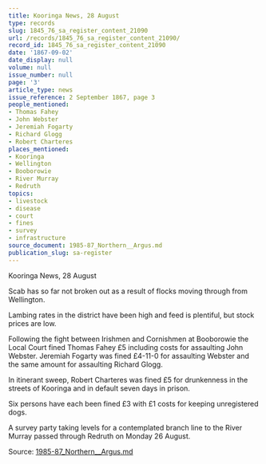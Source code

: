 ```yaml
---
title: Kooringa News, 28 August
type: records
slug: 1845_76_sa_register_content_21090
url: /records/1845_76_sa_register_content_21090/
record_id: 1845_76_sa_register_content_21090
date: '1867-09-02'
date_display: null
volume: null
issue_number: null
page: '3'
article_type: news
issue_reference: 2 September 1867, page 3
people_mentioned:
- Thomas Fahey
- John Webster
- Jeremiah Fogarty
- Richard Glogg
- Robert Charteres
places_mentioned:
- Kooringa
- Wellington
- Booborowie
- River Murray
- Redruth
topics:
- livestock
- disease
- court
- fines
- survey
- infrastructure
source_document: 1985-87_Northern__Argus.md
publication_slug: sa-register
---
```


Kooringa News, 28 August

Scab has so far not broken out as a result of flocks moving through from Wellington.

Lambing rates in the district have been high and feed is plentiful, but stock prices are low.

Following the fight between Irishmen and Cornishmen at Booborowie the Local Court fined Thomas Fahey £5 including costs for assaulting John Webster.  Jeremiah Fogarty was fined £4-11-0 for assaulting Webster and the same amount for assaulting Richard Glogg.

In itinerant sweep, Robert Charteres was fined £5 for drunkenness in the streets of Kooringa and in default seven days in prison.

Six persons have each been fined £3 with £1 costs for keeping unregistered dogs.

A survey party taking levels for a contemplated branch line to the River Murray passed through Redruth on Monday 26 August.

Source: [1985-87_Northern__Argus.md](/downloads/markdown/1985-87_Northern__Argus.md)
